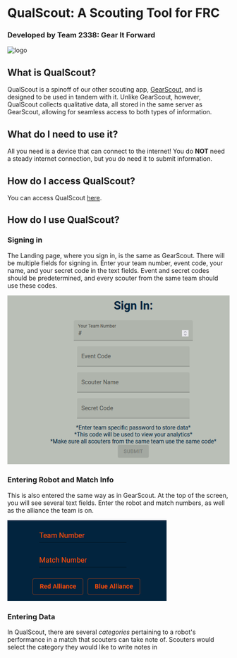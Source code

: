 # QualScout: A Scouting Tool for FRC
### Developed by Team 2338: Gear It Forward
![logo](https://avatars.githubusercontent.com/u/8992546?s=200&v=4)


## What is QualScout? 
QualScout is a spinoff of our other scouting app, [GearScout](https://github.com/Team2338/GearScout2024), and is designed to be used in tandem with it. Unlike GearScout, however,  QualScout collects qualitative data, all stored in the same server as GearScout, allowing for seamless access to both types of information. 


## What do I need to use it?
All you need is a device that can connect to the internet! You do **NOT** need a steady internet connection, but you do need it to submit information.

## How do I access QualScout?
You can access QualScout [here](https://qual.gearitforward.com/). 

## How do I use QualScout?

### Signing in 
The Landing page, where you sign in, is the same as GearScout. There will be multiple fields for signing in. Enter your team number, event code, your name, and your secret code in the text fields.  Event and secret codes should be predetermined, and every scouter from the same team should use these codes.

![QualScout Landing Page](./src/images/QualScoutSignIn.png)

### Entering Robot and Match Info
This is also entered the same way as in GearScout. At the top of the screen, you will see several text fields. Enter the robot and match numbers, as well as the alliance the team is on.

![QualScout Info Page](./src/images/QualScoutInfo.png)

### Entering Data
In QualScout, there are several *categories* pertaining to a robot's performance in a match that scouters can take note of. Scouters would select the category they would like to write notes in